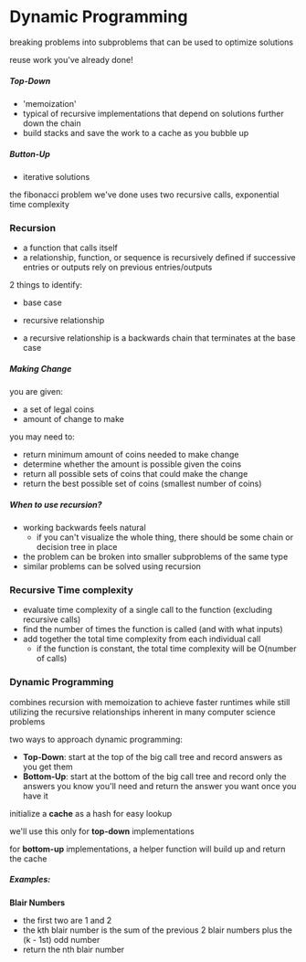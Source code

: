 # Dynamic Programming

breaking problems into subproblems that can be used to optimize solutions

reuse work you've already done!

##### Top-Down

* 'memoization'
* typical of recursive implementations that depend on solutions further down the chain
* build stacks and save the work to a cache as you bubble up

##### Button-Up

* iterative solutions

the fibonacci problem we've done uses two recursive calls, exponential time complexity

### Recursion

* a function that calls itself
* a relationship, function, or sequence is recursively defined if successive entries or outputs rely on previous entries/outputs

2 things to identify:
* base case
* recursive relationship

* a recursive relationship is a backwards chain that terminates at the base case

##### Making Change

you are given:
* a set of legal coins
* amount of change to make

you may need to:
* return minimum amount of coins needed to make change
* determine whether the amount is possible given the coins
* return all possible sets of coins that could make the change
* return the best possible set of coins (smallest number of coins)

##### When to use recursion?

* working backwards feels natural
  * if you can't visualize the whole thing, there should be some chain or decision tree in place
* the problem can be broken into smaller subproblems of the same type
* similar problems can be solved using recursion


### Recursive Time complexity

* evaluate time complexity of a single call to the function (excluding recursive calls)
* find the number of times the function is called (and with what inputs)
* add together the total time complexity from each individual call
  * if the function is constant, the total time complexity will be O(number of calls)

### Dynamic Programming

combines recursion with memoization to achieve faster runtimes while still utilizing the recursive relationships inherent in many computer science problems

two ways to approach dynamic programming:
* **Top-Down**: start at the top of the big call tree and record answers as you get them
* **Bottom-Up**: start at the bottom of the big call tree and record only the answers you know you'll need and return the answer you want once you have it

initialize a **cache** as a hash for easy lookup

we'll use this only for **top-down** implementations

for **bottom-up** implementations, a helper function will build up and return the cache

##### Examples:

**Blair Numbers**
* the first two are 1 and 2
* the kth blair number is the sum of the previous 2 blair numbers plus the (k - 1st) odd number
* return the nth blair number
